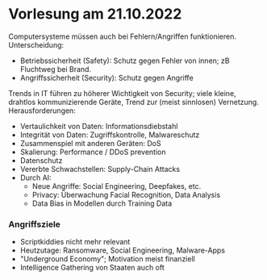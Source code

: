 # Vorlesung am 21.10.2022
Computersysteme müssen auch bei Fehlern/Angriffen funktionieren.  
Unterscheidung:

- Betriebssicherheit (Safety): Schutz gegen Fehler von innen;
  zB Fluchtweg bei Brand.
- Angriffssicherheit (Security): Schutz gegen Angriffe

Trends in IT führen zu höherer Wichtigkeit von Security;
viele kleine, drahtlos kommunizierende Geräte, Trend zur
(meist sinnlosen) Vernetzung.  
Herausforderungen:

- Vertaulichkeit von Daten: Informationsdiebstahl
- Integrität von Daten: Zugriffskontrolle, Malwareschutz
- Zusammenspiel mit anderen Geräten: DoS
- Skalierung: Performance / DDoS prevention
- Datenschutz
- Vererbte Schwachstellen: Supply-Chain Attacks
- Durch AI:
  - Neue Angriffe: Social Engineering, Deepfakes, etc.
  - Privacy: Überwachung Facial Recognition, Data Analysis
  - Data Bias in Modellen durch Training Data

### Angriffsziele
- Scriptkiddies nicht mehr relevant
- Heutzutage: Ransomware, Social Engineering, Malware-Apps
- "Underground Economy"; Motivation meist finanziell
- Intelligence Gathering von Staaten auch oft






